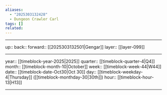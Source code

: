 ```yaml
---
aliases:
  - "2025303132428"
  - Dungeon Crawler Carl
tags: []
related:
---
```




***

up:: 
back:: 
forward:: [[2025303132501|Gengar]]
layer:: [[layer-099]]

***

year:: [[timeblock-year-2025|2025]]
quarter:: [[timeblock-quarter-4|Q4]]
month:: [[timeblock-month-10|October]]
week:: [[timeblock-week-44|W44]]
date:: [[timeblock-date-Oct30|Oct 30]]
day:: [[timeblock-weekday-4|Thursday]] ([[timeblock-monthday-30|30th]])
hour:: [[timeblock-hour-13|H13]]

***
